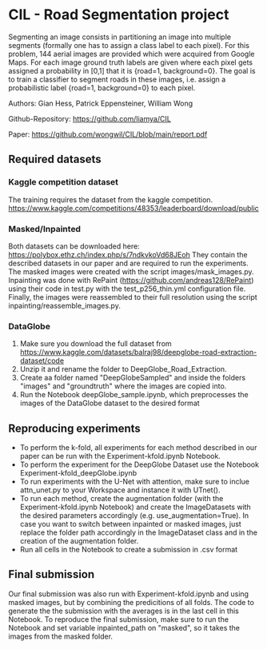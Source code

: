 # CIL - Road Segmentation project
Segmenting an image consists in partitioning an image into multiple segments (formally 
one has to assign a class label to each pixel).
For this problem,  144 aerial images are provided which were acquired from Google Maps. For each image
ground truth labels are given where each pixel gets assigned a probability in [0,1] that it 
is {road=1, background=0}. The goal is to train a classifier to segment roads in these images, 
i.e. assign a probabilistic label {road=1, background=0} to each pixel.

Authors: Gian Hess, Patrick Eppensteiner, William Wong

Github-Repository: https://github.com/liamya/CIL

Paper: https://github.com/wongwil/CIL/blob/main/report.pdf

## Required datasets
### Kaggle competition dataset
The training requires the dataset from the kaggle competition. https://www.kaggle.com/competitions/48353/leaderboard/download/public

### Masked/Inpainted
Both datasets can be downloaded here: https://polybox.ethz.ch/index.php/s/7ndkvkoVd68JEoh
They contain the described datasets in our paper and are required to run the experiments. The masked images were created with the script images/mask_images.py. Inpainting was done with RePaint (https://github.com/andreas128/RePaint) using their code in test.py with the test_p256_thin.yml configuration file. Finally, the images were reassembled to their full resolution using the script inpainting/reassemble_images.py.

### DataGlobe
1. Make sure you download the full dataset from https://www.kaggle.com/datasets/balraj98/deepglobe-road-extraction-dataset/code
2. Unzip it and rename the folder to DeepGlobe_Road_Extraction. 
3. Create aa folder named "DeepGlobeSampled" and inside the folders "images" and "groundtruth" where the images are copied into.
4. Run the Notebook deepGlobe_sample.ipynb, which preprocesses the images of the DataGlobe dataset to the desired format

## Reproducing experiments
- To perform the k-fold, all experiments for each method described in our paper can be run with the Experiment-kfold.ipynb Notebook.
- To perform the experiment for the DeepGlobe Dataset use the Notebook Experiment-kfold_deepGlobe.ipynb
- To run experiments with the U-Net with attention, make sure to inclue attn_unet.py to your Workspace and instance it with UTnet().
- To run each method, create the augmentation folder (with the Experiment-kfold.ipynb Notebook) and create the ImageDatasets with the
desired parameters accordingly (e.g. use_augmentation=True). In case you want to switch between inpainted or masked images, just replace
the folder path accordingly in the ImageDataset class and in the creation of the augmentation folder.
- Run all cells in the Notebook to create a submission in .csv format

## Final submission
Our final submission was also run with Experiment-kfold.ipynb and using masked images, but by combining the predicitions of all folds. The code to generate the the submission with the averages is in the last cell in this Notebook. To reproduce the final submission, make sure to run the Notebook and set variable inpainted_path on "masked", so it takes the images from the masked folder.
